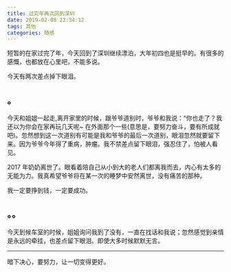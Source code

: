 ```yaml
---
title: 过完年再次回到深圳
date: 2019-02-08 22:34:12
tags: 其他
categories: 随感
---
```


短暂的在家过完了年，今天回到了深圳继续漂泊，大年初四也是挺早的。有很多的感慨，也都放在心里吧，不能多说。

<!--more-->

今天有两次差点掉下眼泪。

## 。

今天和姐姐一起走,离开家里的时候，跟爷爷道别时，爷爷和我说：“你也走了？我还以为你会在家再玩几天呢~ 在外面那个一些(意思是，要努力奋斗，要有所成就吧)。忽然想到这一次道别有可能是我和爷爷的最后一次道别，眼泪忽然就要留下来。因为爷爷今年得了重病，肿瘤。我不禁差点留下眼泪，强忍住了，怕被人看见。

2017 年奶奶离世了。眼看着陪自己从小到大的老人们都离我而去，内心有太多的无能为力。我真希望爷爷将在某一次的睡梦中安然离世，没有痛苦的那种。

我一定要挣到钱，一定要成功。

## 。。

今天到候车室的时候，姐姐询问我到了没有，一直在找话和我说；忽然感觉到亲情是永远的牵挂，也差点留下眼泪。即使大多时候默默无言。

<!--
---
![image](http://wx4.sinaimg.cn/large/006mcMYXgy1fzzf8kj3iij31hc1z4awg.jpg)
<font  color="gray"><center><small>▲ 20140206_102603 - 爷爷</small></center></font>

![image](http://ws4.sinaimg.cn/large/006mcMYXgy1fzzf505247j32eo37k1kz.jpg)
<font  color="gray"><center><small>▲ 20150221_173817 - 奶奶</small></center></font>
-->
---

暗下决心，要努力，让一切变得更好。